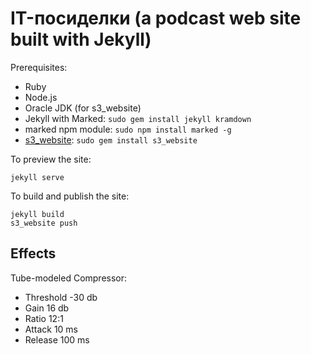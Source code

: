 IT-посиделки (a podcast web site built with Jekyll)
===================================================

Prerequisites:

* Ruby
* Node.js
* Oracle JDK (for s3_website)
* Jekyll with Marked: `sudo gem install jekyll kramdown`
* marked npm module: `sudo npm install marked -g`
* [s3_website](https://github.com/laurilehmijoki/s3_website): `sudo gem install s3_website`

To preview the site:

    jekyll serve

To build and publish the site:

    jekyll build
    s3_website push


Effects
-------

Tube-modeled Compressor:

* Threshold -30 db
* Gain 16 db
* Ratio 12:1
* Attack 10 ms
* Release 100 ms
